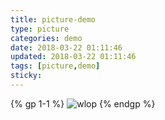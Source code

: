 ```yaml
---
title: picture-demo
type: picture
categories: demo
date: 2018-03-22 01:11:46
updated: 2018-03-22 01:11:46
tags: [picture,demo]
sticky:
---
```

{% gp 1-1 %}
![wlop](https://ws1.sinaimg.cn/large/7dc65329ly1fpm41hws7zj20xc0klqbq.jpg)
{% endgp %}